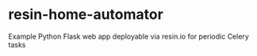 # resin-home-automator
Example Python Flask web app deployable via resin.io for periodic Celery tasks
